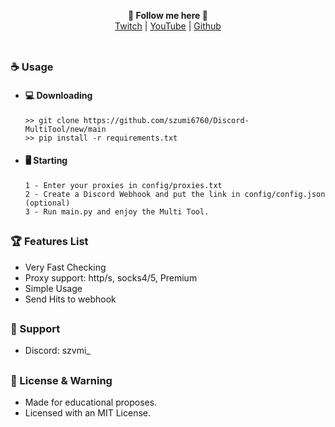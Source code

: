 <p align='center'>
  <b>🦊 Follow me here 🦊</b><br>  
  <a href="https://twitch.tv/szumittv">Twitch</a> |
  <a href="https://www.youtube.com/channel/UC2iIl6Y3_Ue8abMO3N03Caw">YouTube</a> |
  <a href="https://github.com/szumi6760">Github</a><br><br>
</p>

##  


### ☕ Usage  
- #### 💻 Downloading
     ```
    >> git clone https://github.com/szumi6760/Discord-MultiTool/new/main
    >> pip install -r requirements.txt
    ```
- #### 🖥️ Starting
      1 - Enter your proxies in config/proxies.txt
      2 - Create a Discord Webhook and put the link in config/config.json (optional)
      3 - Run main.py and enjoy the Multi Tool.

##  

### 🏆 Features List
- Very Fast Checking
- Proxy support: http/s, socks4/5, Premium
- Simple Usage
- Send Hits to webhook

##   

### 🧰 Support
- Discord: szvmi_

##  

### 📜 License & Warning
- Made for educational proposes.
- Licensed with an MIT License.

##